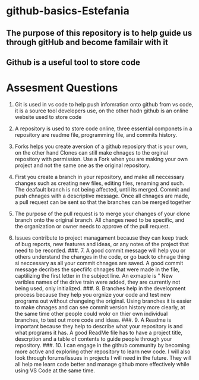 # github-basics-Estefania

## The purpose of this repository is to help guide us through gitHub and become familair with it
## Github is a useful tool to store code


# **Assesment Questions**
1. Git is used in vs code to help push infomration onto github from vs code, it is a source tool developers use, on the other hadn github is an online website used to store code
   
2. A repository is used to store code online, three essential componets in a repository are readme file, programming file, and commits history.
   
3.  Forks helps you create  aversion of a github reposipry that is your own, on the other hand Clones can still make chnages to the orginal repository with permission. Use a Fork when you are making your own project and not the same one as the original repository.
   
3.  First you create a branch in your repository, and make all neccessary changes such as creating new files, editing files, renaming and such. The deafault branch is not being affected, until its merged. Commit and push chnages with a descriptive message. Once all chnages are made, a pull request can be sent so that the branches can be merged together
4.  The purpose of the pull request is to merge your changes of your clone branch onto the original branch. All changes need to be specific, and the organization or owner needs to approve of the pull request.
7. Issues contribute to project managament because they can keep track of bug reports, new features and ideas, or any notes of the project that need to be recorded.
###. 7. A good commit message will help you or others understand the changes in the code, or go back to chnage thing si neccessary as all your commit chnages are saved. A good commit message decribes the specfiifc chnages that were made in the file, captilizing the first letter in the subject line. An exmaple is " New varibles names of the drive train were added, they are currently not being used, only initialized. 
###. 8. Branches help in the development process because they help you orgnize your code and test new programs out without changeing the original. Using branches it is easier to make chnages and can see commit version history more clearly, at the same time other people could wokr on thier own individual branches, to test out more code and ideas.
###. 9. A Readme is important because they help to describe what your repository is and what programs it has. A good ReadMe file has to have a project title, descrption and a table of contents to guide people through your repository. 
###. 10. I can engage in the github community by becoming more active and exploring other repository to learn new code. I will also look through forums/issues in projects I will need in the future. They will all help me learn code better and manage github more effectively while using VS Code at the same time. 
